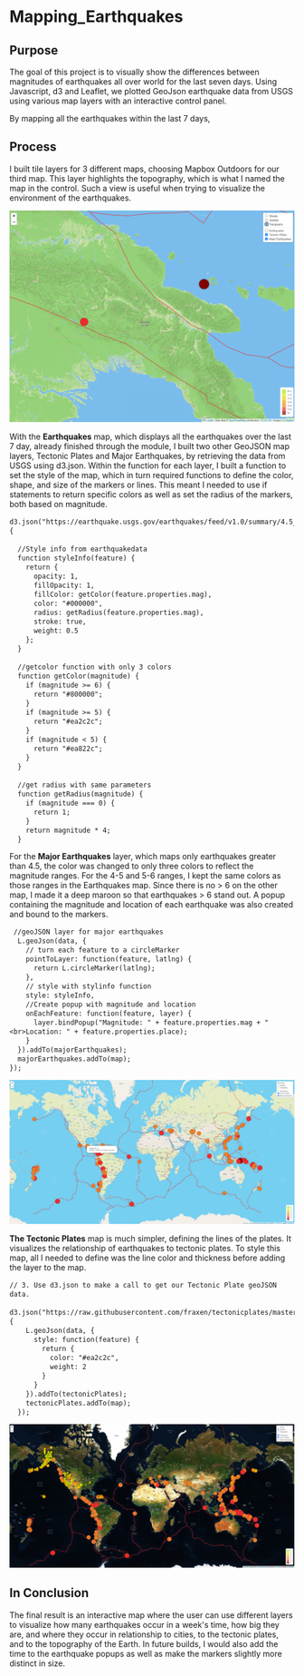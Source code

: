 # Mapping_Earthquakes

## Purpose
The goal of this project is to visually show the differences between magnitudes of earthquakes all over world for the last seven days.  Using Javascript, d3 and Leaflet, we plotted GeoJson earthquake data from USGS using various map layers with an interactive control panel.

By mapping all the earthquakes within the last 7 days, 

## Process

I built tile layers for 3 different maps, choosing Mapbox Outdoors for our third map. This layer highlights the topography, which is what I named the map in the control. Such a view is useful when trying to visualize the environment of the earthquakes.

![closeUp](https://github.com/ChallahBack83/Mapping_Earthquakes/blob/main/Earthquake_Challenge/images/mapTopoClose.png)

With the <b>Earthquakes</b> map, which displays all the earthquakes over the last 7 day, already finished through the module, I built two other GeoJSON map layers, Tectonic Plates and Major Earthquakes, by retrieving the data from USGS using d3.json. Within the function for each layer, I built a function to set the style of the map, which in turn required functions to define the color, shape, and size of the markers or lines. This meant I needed to use if statements to return specific colors as well as set the radius of the markers, both based on magnitude.

```
d3.json("https://earthquake.usgs.gov/earthquakes/feed/v1.0/summary/4.5_week.geojson").then(function(data) {

  //Style info from earthquakedata
  function styleInfo(feature) {
    return {
      opacity: 1,
      fillOpacity: 1,
      fillColor: getColor(feature.properties.mag),
      color: "#000000",
      radius: getRadius(feature.properties.mag),
      stroke: true,
      weight: 0.5
    };
  }

  //getcolor function with only 3 colors
  function getColor(magnitude) {
    if (magnitude >= 6) {
      return "#800000";
    }
    if (magnitude >= 5) {
      return "#ea2c2c";
    }
    if (magnitude < 5) {
      return "#ea822c";
    }
  }

  //get radius with same parameters
  function getRadius(magnitude) {
    if (magnitude === 0) {
      return 1;
    }
    return magnitude * 4;
  }
```

For the <b>Major Earthquakes</b> layer, which maps only earthquakes greater than 4.5, the color was changed to only three colors to reflect the magnitude ranges. For the 4-5 and 5-6 ranges, I kept the same colors as those ranges in the Earthquakes map. Since there is no > 6 on the other map, I made it a deep maroon so that  earthquakes > 6 stand out. A popup containing the magnitude and location of each earthquake was also created and bound to the markers.


```
 //geoJSON layer for major earthquakes
  L.geoJson(data, {
    // turn each feature to a circleMarker
    pointToLayer: function(feature, latlng) {
      return L.circleMarker(latlng);
    },
    // style with stylinfo function
    style: styleInfo,
    //Create popup with magnitude and location
    onEachFeature: function(feature, layer) {
      layer.bindPopup("Magnitude: " + feature.properties.mag + "<br>Location: " + feature.properties.place);
    }
  }).addTo(majorEarthquakes);
  majorEarthquakes.addTo(map);
});
```

![popup](https://github.com/ChallahBack83/Mapping_Earthquakes/blob/main/Earthquake_Challenge/images/popup.png)

<b>The Tectonic Plates</b> map is much simpler, defining the lines of the plates. It visualizes the relationship of earthquakes to tectonic plates. To style this map, all I needed to define was the line color and thickness before adding the layer to the map.

```
// 3. Use d3.json to make a call to get our Tectonic Plate geoJSON data.
  d3.json("https://raw.githubusercontent.com/fraxen/tectonicplates/master/GeoJSON/PB2002_boundaries.json").then(function(data) {
    L.geoJson(data, {
      style: function(feature) {
        return {
          color: "#ea2c2c",
          weight: 2
        }
      }
    }).addTo(tectonicPlates);
    tectonicPlates.addTo(map);
  });
```

![Tectonic](https://github.com/ChallahBack83/Mapping_Earthquakes/blob/main/Earthquake_Challenge/images/mapSatellite.png)


## In Conclusion

The final result is an interactive map where the user can use different layers to visualize how many earthquakes occur in a week's time, how big they are, and where they occur in relationship to cities, to the tectonic plates, and to the topography of the Earth. In future builds, I would also add the time to the earthquake popups as well as make the markers slightly more distinct in size. 

